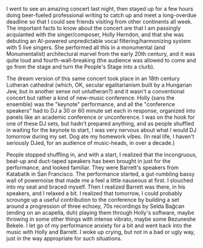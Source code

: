 I went to see an amazing concert last night, then stayed up for a few hours doing beer-fueled professional writing to catch up and meet a long-overdue deadline so that I could see friends visiting from other continents all week.  The important facts to know about the concert are that I am passingly acquianted with the singer/composer, Holly Herndon, and that she was debuting an AI-powered unpredictable vocal filtering/harmonizing system with 5 live singers.  She performed all this in a monumental (and Monumentalist) architectural marvel from the early 20th century, and it was quite loud and fourth-wall-breaking (the audience was allowed to come and go from the stage and turn the People's Stage into a clurb).

The dream version of this same concert took place in an 18th century Lutheran cathedral (which, OK, secular egalitarianism built by a Hungarian Jew, but in another sense not unlutheran?) and it wasn't a conventional concert but rather a kind of new-music conference.  Holly (sans the ensemble) was the "keynote" performance, and all the "conference speakers" had to DJ a 30 or 60 minute set each in response, organized into panels like an academic conference or unconference.  I was on the hook for one of these DJ sets, but hadn't prepared anything, and as people shuffled in waiting for the keynote to start, I was very nervous about what I would DJ tomorrow during my set.  Dog ate my homework vibes.  (In real life, I haven't seriously DJed, for an audience of music-heads, in over a decade.) 

People stopped shuffling in, and with a start, I realized that the incongruous, beat-up and duct-taped speakers has been brought in just for the performance, and looked familiar.  They were Barrett's speakers from Katabatik in San Francisco. The performance started, a gut-rumbling bassy wall of powernoise that made me a feel a little nauseous at first.  I slouched into my seat and braced myself.  Then I realized Barrett was there, in his speakers, and I relaxed a bit.  I realized that tomorrow, I could probably scrounge up a useful contribution to the conference by building a set around a progression of three echoey, 70s recordings by Selda Bağcan (ending on an acapella, duh) playing them through Holly's software, maybe throwing in some other things with intense vibrato, maybe some Bezuneshe Bekele. I let go of my performance anxiety for a bit and went back into the music with Holly and Barrett.  I woke up crying, but not in a bad or ugly way, just in the way appropriate for such situations.

